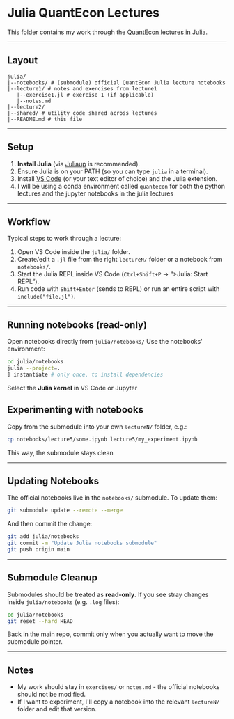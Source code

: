 # Julia QuantEcon Lectures

This folder contains my work through the [QuantEcon lectures in Julia](https://julia.quantecon.org/).

---

## Layout

```
julia/
|--notebooks/ # (submodule) official QuantEcon Julia lecture notebooks
|--lecture1/ # notes and exercises from lecture1
   |--exercise1.jl # exercise 1 (if applicable)
   |--notes.md
|--lecture2/
|--shared/ # utility code shared across lectures
|--README.md # this file
```

---

## Setup

1. **Install Julia** (via [Juliaup](https://github.com/JuliaLang/juliaup) is recommended).
2. Ensure Julia is on your PATH (so you can type `julia` in a terminal).
3. Install [VS Code](https://code.visualstudio.com/) (or your text editor of choice) and the Julia extension.
4. I will be using a conda environment called `quantecon` for both the python lectures and the jupyter notebooks in the julia lectures
---

## Workflow

Typical steps to work through a lecture:

1. Open VS Code inside the `julia/` folder.
2. Create/edit a `.jl` file from the right `lectureN/` folder or a notebook from `notebooks/`.
3. Start the Julia REPL inside VS Code (`Ctrl+Shift+P` → “>Julia: Start REPL”).
4. Run code with `Shift+Enter` (sends to REPL) or run an entire script with `include("file.jl")`.

---

## Running notebooks (read-only)
Open notebooks directly from `julia/notebooks/`
Use the notebooks' environment:
```bash
cd julia/notebooks
julia --project=.
] instantiate # only once, to install dependencies
```
Select the **Julia kernel** in VS Code or Jupyter

## Experimenting with notebooks
Copy from the submodule into your own `lectureN/` folder, e.g.:
```bash
cp notebooks/lecture5/some.ipynb lecture5/my_experiment.ipynb
```
This way, the submodule stays clean

---

## Updating Notebooks

The official notebooks live in the `notebooks/` submodule. To update them:

```bash
git submodule update --remote --merge
```
And then commit the change:

```bash
git add julia/notebooks
git commit -m "Update Julia notebooks submodule"
git push origin main
```

---

## Submodule Cleanup
Submodules should be treated as **read-only**.
If you see stray changes inside `julia/notebooks` (e.g. `.log` files):

```bash
cd julia/notebooks
git reset --hard HEAD
```
Back in the main repo, commit only when you actually want to move the submodule pointer.

---

## Notes

- My work should stay in `exercises/` or `notes.md` - the official notebooks should not be modified.
- If I want to experiment, I'll copy a notebook into the relevant `lectureN/` folder and edit that version.

